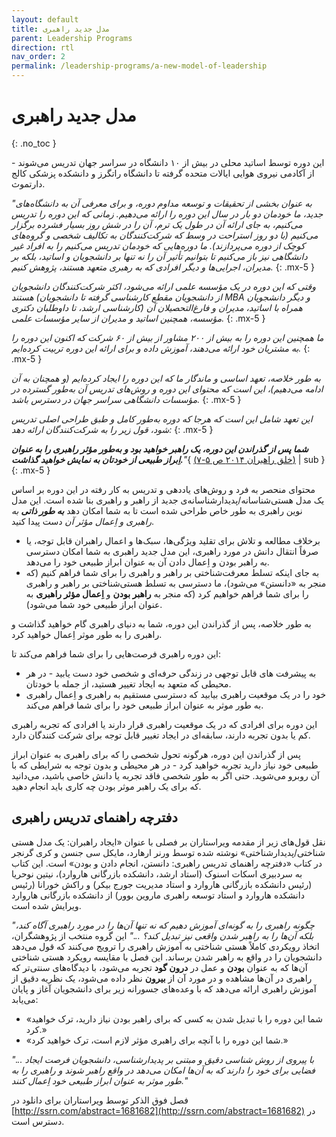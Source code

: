```yaml
---
layout: default
title: مدل جدید راهبری
parent: Leadership Programs
direction: rtl
nav_order: 2
permalink: /leadership-programs/a-new-model-of-leadership
---
```


# مدل جدید راهبری
{: .no_toc }

این دوره توسط اساتید محلی در بیش از ۱۰ دانشگاه در سراسر جهان تدریس می‌شوند - از آکادمی نیروی هوایی ایالات متحده گرفته تا دانشگاه راتگرز و دانشکده پزشکی کالج دارتموث.

_"به عنوان بخشی از تحقیقات و توسعه مداوم دوره، و برای معرفی آن به دانشگاه‌های جدید، ما خودمان دو بار در سال این دوره را ارائه می‌دهیم. زمانی که این دوره را تدریس می‌کنیم، به جای ارائه آن در طول یک ترم، آن را در شش روز بسیار فشرده برگزار می‌کنیم (با دو روز استراحت در وسط که شرکت‌کنندگان به تکالیف شخصی و گروه‌های کوچک از دوره می‌پردازند). ما دوره‌هایی که خودمان تدریس می‌کنیم را به افراد غیر دانشگاهی نیز باز می‌کنیم تا بتوانیم تأثیر آن را نه تنها بر دانشجویان و اساتید، بلکه بر مدیران، اجرایی‌ها و دیگر افرادی که به رهبری متعهد هستند، پژوهش کنیم._
{: .mx-5 }

_وقتی که این دوره در یک مؤسسه علمی ارائه می‌شود، اکثر شرکت‌کنندگان دانشجویان هستند (از دانشجویان مقطع کارشناسی گرفته تا دانشجویان MBA و دیگر دانشجویان کارشناسی ارشد، تا داوطلبان دکتری) همراه با اساتید، مدیران و فارغ‌التحصیلان آن مؤسسه، همچنین اساتید و مدیران از سایر مؤسسات علمی._
{: .mx-5 }

_ما همچنین این دوره را به بیش از ۲۰۰ مشاور از بیش از ۶۰ شرکت که اکنون این دوره را به مشتریان خود ارائه می‌دهند، آموزش داده و برای ارائه این دوره تربیت کرده‌ایم._
{: .mx-5 }

_به طور خلاصه، تعهد اساسی و ماندگار ما که این دوره را ایجاد کرده‌ایم (و همچنان به آن ادامه می‌دهیم)، این است که محتوای این دوره و روش‌های تدریس آن به‌طور گسترده در مؤسسات دانشگاهی سراسر جهان در دسترس باشد._
{: .mx-5 }

_این تعهد شامل این است که هرجا که دوره به‌طور کامل و طبق طراحی اصلی تدریس شود، قول زیر را به شرکت‌کنندگان ارائه دهد:_
{: .mx-5 }

_**شما پس از گذراندن این دوره، یک راهبر خواهید بود و به‌طور مؤثر راهبری را به عنوان اِبراز طبیعی از خودتان به نمایش خواهید گذاشت.**"_{ [(خلق راهبران ۲۰۱۴ ص ۵-۷)](https://papers.ssrn.com/sol3/papers.cfm?abstract_id=2434250) | sub }
{: .mx-5 }

محتوای منحصر به فرد و روش‌های یاددهی و تدریس به کار رفته در این دوره بر اساس یک مدل هستی‌شناسانه/پدیدارشناسانه‌ی جدید از راهبر و راهبری بنا شده است. این مدل نوین راهبری به طور خاص طراحی شده است تا به شما امکان دهد ***به طور ذاتی** به راهبری و اِعمال مؤثر آن* دست پیدا کنید.

- برخلاف مطالعه و تلاش برای تقلید ویژگی‌ها، سبک‌ها و اعمال راهبران قابل توجه، یا صرفاً انتقال دانش در مورد راهبری، این مدل جدید راهبری به شما امکان دسترسی به راهبر بودن و اِعمال دادن آن به عنوان ابراز طبیعی خود را می‌دهد.
- به جای اینکه تسلط معرفت‌شناختی بر راهبر و راهبری را برای شما فراهم کنیم (که منجر به «دانستن» می‌شود)، ما دسترسی به تسلط هستی‌شناختی بر راهبر و راهبری را برای شما فراهم خواهیم کرد (که منجر به **راهبر بودن** و **اِعمال مؤثر راهبری** به عنوان ابراز طبیعی خود شما می‌شود).

به طور خلاصه، پس از گذراندن این دوره، شما به دنیای راهبری گام خواهید گذاشت و راهبری را به طور موثر اِعمال خواهید کرد.

این دوره راهبری فرصت‌هایی را برای شما فراهم می‌کند تا:

- به پیشرفت های قابل توجهی در زندگی حرفه‌ای و شخصی خود دست یابید - در هر محیطی که متعهد به ایجاد تغییر هستید، از جمله با خودتان.
- خود را در یک موقعیت راهبری بیابید که دسترسی مستقیم به راهبری و اِعمال راهبری به طور موثر به عنوان ابراز طبیعی خود را برای شما فراهم می‌کند.

این دوره برای افرادی که در یک موقعیت راهبری قرار دارند یا افرادی که تجربه راهبری کم یا بدون تجربه دارند، سابقه‌ای در ایجاد تغییر قابل توجه برای شرکت کنندگان دارد.

پس از گذراندن این دوره، هرگونه تحول شخصی را که برای راهبری به عنوان ابراز طبیعی خود نیاز دارید تجربه خواهید کرد - در هر محیطی و بدون توجه به شرایطی که با آن روبرو می‌شوید. حتی اگر به طور شخصی فاقد تجربه یا دانش خاصی باشید، می‌دانید که برای یک راهبر موثر بودن چه کاری باید انجام دهید.

##  دفترچه راهنمای تدریس راهبری
نقل قول‌های زیر از مقدمه ویراستاران بر فصلی با عنوان «ایجاد راهبران: یک مدل هستی شناختی/پدیدارشناختی» نوشته شده توسط ورنر ارهارد، مایکل سی جنسن و کری گرنجر در کتاب «دفترچه راهنمای تدریس راهبری: دانستن، انجام دادن و بودن» است. این کتاب به سردبیری اسکات اسنوک (استاد ارشد، دانشکده بازرگانی هاروارد)، نیتین نوحریا (رئیس دانشکده بازرگانی هاروارد و استاد مدیریت جورج بیکر) و راکش خورانا (رئیس دانشکده هاروارد و استاد توسعه راهبری ماروین بوور) از دانشکده بازرگانی هاروارد ویرایش شده است.

_"چگونه راهبری را به گونه‌ای آموزش دهیم که نه تنها آن‌ها را در مورد راهبری آگاه کند، بلکه آن‌ها را به راهبر شدن واقعی نیز تبدیل کند؟ ..."_ این گروه منتخب از پژوهشگران، اتخاذ رویکردی کاملاً هستی شناختی به آموزش راهبری را ترویج می‌کنند که قول می‌دهد دانشجویان را در واقع به راهبر شدن برساند. این فصل با مقایسه رویکرد هستی شناختی آن‌ها که به عنوان **بودن** و عمل در **درون گود** تجربه می‌شود، با دیدگاه‌های سنتی‌تر که راهبری در آن‌ها مشاهده و در مورد آن از **بیرون** نظر داده می‌شود، یک نظریه دقیق از آموزش راهبری ارائه می‌دهد که با وعده‌های جسورانه زیر برای دانشجویان آغاز و پایان می‌یابد:

- «شما این دوره را با تبدیل شدن به کسی که برای راهبر بودن نیاز دارید، ترک خواهید کرد.»
- «شما این دوره را با آنچه برای راهبری مؤثر لازم است، ترک خواهید کرد.»

_"... با پیروی از روش شناسی دقیق و مبتنی بر پدیدارشناسی، دانشجویان فرصت ایجاد فضایی برای خود را دارند که به آن‌ها امکان می‌دهد در واقع راهبر شوند و راهبری را به طور موثر به عنوان ابراز طبیعی خود اِعمال کنند."_

فصل فوق الذکر توسط ویراستاران برای دانلود در [http://ssrn.com/abstract=1681682](http://ssrn.com/abstract=1681682) در دسترس است.
